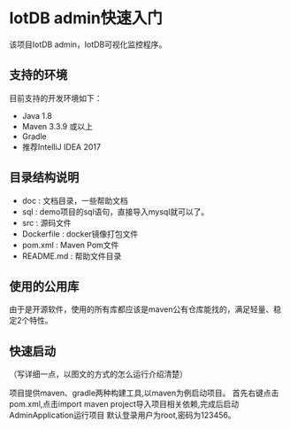 # IotDB admin快速入门

该项目IotDB admin，IotDB可视化监控程序。

## 支持的环境

目前支持的开发环境如下：

- Java 1.8
- Maven 3.3.9 或以上
- Gradle
- 推荐IntelliJ IDEA 2017

## 目录结构说明

- doc : 文档目录，一些帮助文档
- sql : demo项目的sql语句，直接导入mysql就可以了。
- src : 源码文件
- Dockerfile : docker镜像打包文件
- pom.xml : Maven Pom文件
- README.md : 帮助文件目录

## 使用的公用库

由于是开源软件，使用的所有库都应该是maven公有仓库能找的，满足轻量、稳定2个特性。

## 快速启动

（写详细一点，以图文的方式的怎么运行介绍清楚）

项目提供maven、gradle两种构建工具,以maven为例启动项目。 首先右键点击pom.xml,点击import maven project导入项目相关依赖,完成后启动AdminApplication运行项目 默认登录用户为root,密码为123456。

